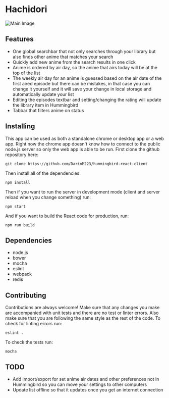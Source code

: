 # Hachidori

![Main Image](http://i.imgur.com/u0JYP0k.png?1)

Features
--------

* One global searchbar that not only searches through your library but also finds other anime that matches your search
* Quickly add new anime from the search results in one click
* Anime is ordered by air day, so the anime that airs today will be at the top of the list
* The weekly air day for an anime is guessed based on the air date of the first aired episode but there can be mistakes, in that case you can change it yourself and it will save your change in local storage and automatically update your list
* Editing the episodes textbar and setting/changing the rating will update the library item in Hummingbird
* Tabbar that filters anime on status

Installing
----------

This app can be used as both a standalone chrome or desktop app or a web app. Right now the chrome app doesn't know how to connect to the public node.js server so only the web app is able to be run. First clone the github repository here: 

    git clone https://github.com/DarinM223/hummingbird-react-client

Then install all of the dependencies:

    npm install

Then if you want to run the server in development mode (client and server reload when you change something) run:

    npm start

And if you want to build the React code for production, run:

    npm run build

Dependencies
------------

* node.js
* bower
* mocha
* eslint
* webpack
* redis

Contributing
------------

Contributions are always welcome! Make sure that any changes you make are accompanied with unit tests and there are no test or linter errors. 
Also make sure that you are following the same style as the rest of the code.
To check for linting errors run:

    eslint .

To check the tests run:

    mocha

TODO
----
* Add import/export for set anime air dates and other preferences not in Hummingbird so you can move your settings to other computers
* Update list offline so that it updates once you get an internet connection
